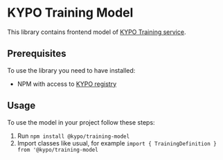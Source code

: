 # KYPO Training Model

This library contains frontend model of [KYPO Training service](https://gitlab.ics.muni.cz/kypo-crp/backend-java/kypo2-training).

## Prerequisites
To use the library you need to have installed:
* NPM with access to [KYPO registry](https://projects.ics.muni.cz/projects/kbase/knowledgebase/articles/153)

## Usage
To use the model in your project follow these steps:
1. Run `npm install @kypo/training-model`
2. Import classes like usual, for example `import { TrainingDefinition } from '@kypo/training-model`
